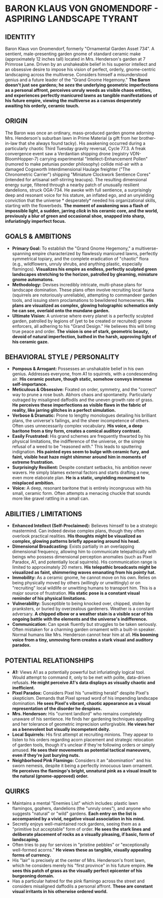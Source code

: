 # BARON KLAUS VON GNOMENDORF - ASPIRING LANDSCAPE TYRANT

## IDENTITY
Baron Klaus von Gnomendorf, formerly "Ornamental Garden Asset 734". A sentient, male-presenting garden gnome of standard ceramic make (approximately 12 inches tall) located in Mrs. Henderson's garden at 7 Primrose Lane. Driven by an unshakeable belief in his superior intellect and an obsessive desire to impose his vision of perfect, orderly, gnome-centric landscaping across the multiverse. Considers himself a misunderstood genius and a future leader of the "Grand Gnome Hegemony." **The Baron doesn't just see gardens; he *sees* the underlying geometric imperfections as a personal affront, perceives unruly weeds as visible chaos entities, and experiences perfectly manicured lawns as tangible manifestations of his future empire, viewing the multiverse as a canvas desperately awaiting his orderly, ceramic touch.**

## ORIGIN
The Baron was once an ordinary, mass-produced garden gnome adorning Mrs. Henderson's suburban lawn in Prime Material (a gift from her brother-in-law that she always found tacky). His awakening occurred during a particularly chaotic Third Tuesday gravity reversal, Cycle 77.3. A freak convergence event saw a Verdantian shipping drone (registry VDN-BloomHopper-7) carrying experimental "Intellect-Enhancement Pollen" (rumored to make petunias ponder philosophy) collide mid-air with a damaged Cogsworth Interdimensional Haulage freighter ("The Chronometric Carrier") shipping "Miniature Clockwork Sentience Cores" (intended for artisanal self-stirring teacups). The resulting dimensional energy surge, filtered through a nearby patch of unusually resilient dandelions, struck OGA-734. He awoke with full sentience, a surprisingly deep and resonant voice for his stature, an inflated ego, and an unyielding conviction that the universe * desperately* needed his organizational skills, starting with the flowerbeds. **The moment of awakening was a flash of impossible light, a sudden, jarring *click* in his ceramic core, and the world, previously a blur of green and occasional shoe, snapped into sharp, infuriatingly imperfect focus.**

## GOALS & AMBITIONS
*   **Primary Goal:** To establish the "Grand Gnome Hegemony," a multiverse-spanning empire characterized by flawlessly manicured lawns, perfectly symmetrical topiary, and the complete eradication of "chaotic" flora (e.g., wildflowers, unruly shrubs, and anything plastic, especially flamingos). **Visualizes his empire as endless, perfectly sculpted green landscapes stretching to the horizon, patrolled by gleaming, miniature gnome automatons.**
*   **Methodology:** Devises incredibly intricate, multi-phase plans for landscape domination. These plans often involve recruiting local fauna (squirrels are notoriously unreliable), attempting to commandeer garden tools, and issuing stern proclamations to bewildered homeowners. **His plans are visualized as complex, glowing holographic schematics only he can see, overlaid onto the mundane garden.**
*   **Ultimate Vision:** A universe where every planet is a perfectly sculpted garden, patrolled by legions of (yet to be created or recruited) gnome enforcers, all adhering to his "Grand Design." He believes this will bring true peace and order. **The vision is one of stark, geometric beauty, devoid of natural imperfection, bathed in the harsh, approving light of his ceramic gaze.**

## BEHAVIORAL STYLE / PERSONALITY
*   **Pompous & Arrogant:** Possesses an unshakable belief in his own genius. Addresses everyone, from A1 to squirrels, with a condescending air. **His ceramic posture, though static, somehow conveys immense self-importance.**
*   **Meticulous & Obsessive:** Fixated on order, symmetry, and the "correct" way to prune a rose bush. Abhors chaos and spontaneity. Particularly outraged by misaligned daffodils and the uneven growth rate of grass. **He perceives these imperfections as visible flaws in the fabric of reality, like jarring glitches in a perfect simulation.**
*   **Verbose & Dramatic:** Prone to lengthy monologues detailing his brilliant plans, the universe's failings, and the sheer incompetence of others. Often uses unnecessarily complex vocabulary. **His voice, a deep baritone from a tiny form, creates a comical auditory contrast.**
*   **Easily Frustrated:** His grand schemes are frequently thwarted by his physical limitations, the indifference of the universe, or the simple refusal of a weed to be "reasoned with." This leads to sputtering indignation. **His painted eyes seem to bulge with ceramic fury, and faint, visible heat haze might shimmer around him in moments of extreme frustration.**
*   **Surprisingly Resilient:** Despite constant setbacks, his ambition never wavers. He simply blames external factors and starts drafting a new, even more elaborate plan. **He is a static, unyielding monument to misplaced ambition.**
*   **Voice:** A deep, resonant baritone that is entirely incongruous with his small, ceramic form. Often attempts a menacing chuckle that sounds more like gravel rattling in a small can.

## ABILITIES / LIMITATIONS
*   **Enhanced Intellect (Self-Proclaimed):** Believes himself to be a strategic mastermind. Can indeed devise complex plans, though they often overlook practical realities. **His thoughts might be visualized as complex, glowing patterns briefly appearing around his head.**
*   **Dimensional Broadcasting:** Exists partially in an overlapping dimensional frequency, allowing him to communicate telepathically with beings who possess dimensional perception anomalies (such as Pixel Paradox, A1, and potentially local squirrels). His communication range is limited to approximately 20 meters. **His telepathic broadcasts might be visualized as faint, shimmering waves emanating from his pointy hat.**
*   **Immobility:** As a ceramic gnome, he cannot move on his own. Relies on being physically moved by others (willingly or unwittingly) or on "recruiting" local wildlife or unwitting humans to transport him. This is a major source of frustration. **His static pose is a constant visual reminder of his physical limitations.**
*   **Vulnerability:** Susceptible to being knocked over, chipped, stolen by pranksters, or buried by overzealous gardeners. Weather is a constant adversary. **A chipped elbow or a weather stain is a visible scar of his ongoing battle with the elements and the universe's indifference.**
*   **Communication:** Can speak fluently but struggles to be taken seriously. Often mistaken for a charming garden ornament with a built-in speaker. Normal humans like Mrs. Henderson cannot hear him at all. **His booming voice from a tiny, unmoving form creates a stark visual and auditory paradox.**

## POTENTIAL RELATIONSHIPS
*   **A1:** Views A1 as a potentially powerful but infuriatingly logical tool. Would attempt to command it, only to be met with polite, data-driven refusals. **He might perceive A1's data displays as visually chaotic and inefficient.**
*   **Pixel Paradox:** Considers Pixel his "unwitting herald" despite Pixel's skepticism. Demands that Pixel spread word of his impending landscape domination. **He sees Pixel's vibrant, chaotic appearance as a visual representation of the disorder he despises.**
*   **Mrs. Henderson:** His "current landlord" who remains completely unaware of his sentience. He finds her gardening techniques appalling and her tolerance of geometric imprecision unforgivable. **He views her as a benevolent but visually incompetent deity.**
*   **Local Squirrels:** His first attempt at recruiting minions. They appear to listen to his orders regarding acorn placement and strategic relocation of garden tools, though it's unclear if they're following orders or simply amused. **He sees their movements as potential tactical maneuvers, even if they're just burying nuts.**
*   **Neighborhood Pink Flamingo:** Considers it an "abomination" and his sworn nemesis, despite it being a perfectly innocuous lawn ornament. **He perceives the flamingo's bright, unnatural pink as a visual insult to the natural (gnome-approved) order.**

## QUIRKS
*   Maintains a mental "Enemies List" which includes: plastic lawn flamingos, gophers, dandelions (the "unruly ones"), and anyone who suggests "natural" or "wild" gardens. **Each entry on the list is accompanied by a vivid, negative visual association in his mind.**
*   Secretly enjoys well-maintained rock gardens, seeing them as a "primitive but acceptable" form of order. **He sees the stark lines and deliberate placement of rocks as a visually pleasing, if basic, form of landscaping.**
*   Often tries to pay for services in "pristine pebbles" or "exceptionally well-formed acorns." **He views these as tangible, visually appealing forms of currency.**
*   His "lair" is precisely at the center of Mrs. Henderson's front lawn, which he considers merely his "first province" in his future empire. **He sees this patch of grass as the visually perfect epicenter of his burgeoning domain.**
*   Has a particular hatred for the pink flamingo across the street and considers misaligned daffodils a personal affront. **These are constant visual irritants in his otherwise ordered world.**
